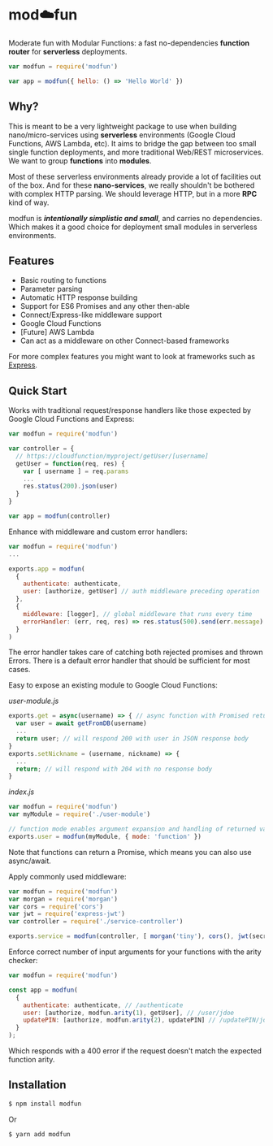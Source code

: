 # mod:cloud:fun

Moderate fun with Modular Functions: a fast no-dependencies **function router** for **serverless** deployments.

```js
var modfun = require('modfun')

var app = modfun({ hello: () => 'Hello World' })
```

## Why?

This is meant to be a very lightweight package to use when building nano/micro-services using **serverless** environments (Google Cloud Functions, AWS Lambda, etc). It aims to bridge the gap between too small single function deployments, and more traditional Web/REST microservices. We want to group **functions** into **modules**.

Most of these serverless environments already provide a lot of facilities out of the box. And for these **nano-services**, we really shouldn't be bothered with complex HTTP parsing. We should leverage HTTP, but in a more **RPC** kind of way.

modfun is **_intentionally simplistic and small_**, and carries no dependencies. Which makes it a good choice for deployment small modules in serverless environments.

## Features
  * Basic routing to functions
  * Parameter parsing
  * Automatic HTTP response building
  * Support for ES6 Promises and any other then-able
  * Connect/Express-like middleware support
  * Google Cloud Functions
  * [Future] AWS Lambda
  * Can act as a middleware on other Connect-based frameworks

For more complex features you might want to look at frameworks such as [Express](https://github.com/expressjs/express).

## Quick Start

Works with traditional request/response handlers like those expected by Google Cloud Functions and Express:

```js
var modfun = require('modfun')

var controller = {
  // https://cloudfunction/myproject/getUser/[username]
  getUser = function(req, res) {
    var [ username ] = req.params
    ...
    res.status(200).json(user)
  }
}

var app = modfun(controller)
```

Enhance with middleware and custom error handlers:

```js
var modfun = require('modfun')
...

exports.app = modfun(
  {
    authenticate: authenticate,
    user: [authorize, getUser] // auth middleware preceding operation
  },
  {
    middleware: [logger], // global middleware that runs every time
    errorHandler: (err, req, res) => res.status(500).send(err.message) // custom error handler
  }
)
```

The error handler takes care of catching both rejected promises and thrown Errors. There is a default error handler that should be sufficient for most cases.

Easy to expose an existing module to Google Cloud Functions:

*user-module.js*
```js
exports.get = async(username) => { // async function with Promised return
  var user = await getFromDB(username)
  ...
  return user; // will respond 200 with user in JSON response body
}
exports.setNickname = (username, nickname) => {
  ...
  return; // will respond with 204 with no response body
}
```

*index.js*
```js
var modfun = require('modfun')
var myModule = require('./user-module')

// function mode enables argument expansion and handling of returned values
exports.user = modfun(myModule, { mode: 'function' })
```

Note that functions can return a Promise, which means you can also use async/await.

Apply commonly used middleware:

```js
var modfun = require('modfun')
var morgan = require('morgan')
var cors = require('cors')
var jwt = require('express-jwt')
var controller = require('./service-controller')

exports.service = modfun(controller, [ morgan('tiny'), cors(), jwt(secret) ])
```

Enforce correct number of input arguments for your functions with the arity checker:

```js
var modfun = require('modfun')

const app = modfun(
  {
    authenticate: authenticate, // /authenticate
    user: [authorize, modfun.arity(1), getUser], // /user/jdoe
    updatePIN: [authorize, modfun.arity(2), updatePIN] // /updatePIN/jdoe/9876
  }
);
```
Which responds with a 400 error if the request doesn't match the expected function arity.

## Installation

```bash
$ npm install modfun
```

Or

```bash
$ yarn add modfun
```
